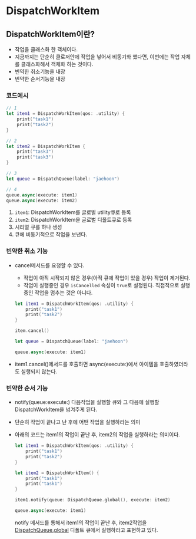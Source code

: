 # DispatchWorkItem

## DispatchWorkItem이란?

- 작업을 클래스화 한 객체이다.
- 지금까지는 단순히 클로저안에 작업을 넣어서 비동기화 했다면, 이번에는 작업 자체를 클래스화해서 객체화 하는 것이다.
- 빈약한 취소기능을 내장
- 빈약한 순서기능을 내장

### 코드예시

```swift
// 1
let item1 = DispatchWorkItem(qos: .utility) {
	print("task1")
	print("task2")
}

// 2
let item2 = DispatchWorkItem {
	print("task3")
	print("task3")
}

// 3
let queue = DispatchQueue(label: "jaehoon")

// 4 
queue.async(execute: item1)
queue.async(execute: item2)
```

1. `item1`: DispatchWorkItem를 글로벌 utility큐로 등록
2. `item2`: DispatchWorkItem을 글로벌 디폴트큐로 등록
3. 시리얼 큐를 하나 생성
4. 큐에 비동기적으로 작업을 보낸다.

### 빈약한 취소 기능

- cancel메서드를 요청할 수 있다.
    - 작업이 아직 시작되지 않은 경우(아직 큐에 작업이 있을 경우) 작업이 제거된다.
    - 작업이 실행중인 경우 `isCancelled` 속성이 `true`로 설정된다. 
    직접적으로 실행중인 작업을 멈추는 것은 아니다.
    
    ```swift
    let item1 = DispatchWorkItem(qos: .utility) {
    	print("task1")
    	print("task2")
    }
    
    item.cancel()
    
    let queue = DispatchQueue(label: "jaehoon")
    
    queue.async(execute: item1)
    ```
    
- item1.cancel()메서드를 호출하면 async(execute:)에서 아이템을 호출하였더라도 실행되지 않는다.

### 빈약한 순서 기능

- notify(queue:execute:) 다음작업을 실행할 큐와 그 다음에 실행할 DispatchWorkItem을 넘겨주게 된다.
- 단순히 작업이 끝나고 난 후에 어떤 작업을 실행하라는 의미
- 아래의 코드는 item1의 작업이 끝난 후, item2의 작업을 실행하라는 의미이다.
    
    ```swift
    let item1 = DispatchWorkItem(qos: .utility) {
    	print("task1")
    	print("task2")
    }
    
    let item2 = DispatchWorkItem() {
    	print("task1")
    	print("task1")
    }
    
    item1.notify(queue: DispatchQueue.global(), execute: item2)
    
    queue.async(execute: item1)
    ```
    
    notify 메서드를 통해서 item1의 작업이 끝난 후, item2작업을 [DispatchQueue.global](http://DispatchQueue.global) 디폴트 큐에서 실행하라고 표현하고 있다.

